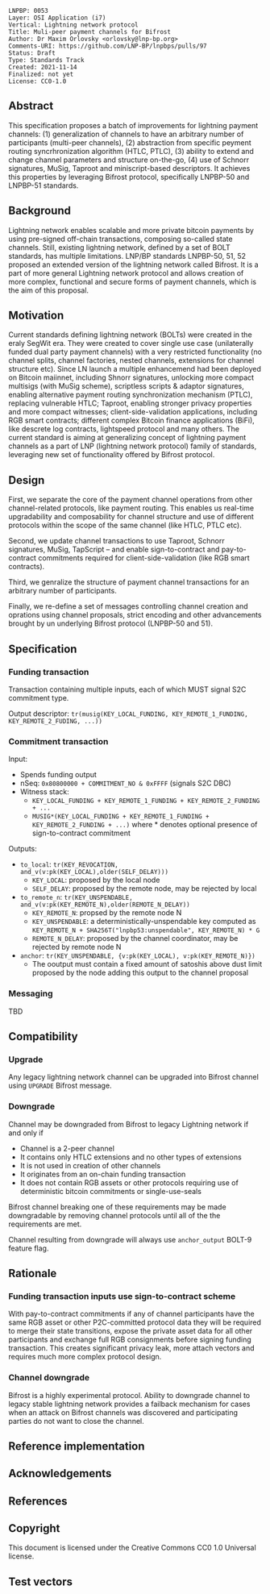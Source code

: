 ```
LNPBP: 0053
Layer: OSI Application (i7)
Vertical: Lightning network protocol
Title: Muli-peer payment channels for Bifrost
Author: Dr Maxim Orlovsky <orlovsky@lnp-bp.org>
Comments-URI: https://github.com/LNP-BP/lnpbps/pulls/97
Status: Draft
Type: Standards Track
Created: 2021-11-14
Finalized: not yet
License: CC0-1.0
```

## Abstract

This specification proposes a batch of improvements for lightning payment 
channels: (1) generalization of channels to have an arbitrary number of 
participants (multi-peer channels), (2) abstraction from specific peyment
routing syncrhronization algorithm (HTLC, PTLC), (3) ability to extend
and change channel parameters and structure on-the-go, (4) use of Schnorr
signatures, MuSig, Taproot and miniscript-based descriptors. It achieves
this properties by leveraging Bifrost protocol, specifically LNPBP-50 and
LNPBP-51 standards.

## Background

Lightning network enables scalable and more private bitcoin payments by
using pre-signed off-chain transactions, composing so-called state channels.
Still, existing lightning network, defined by a set of BOLT standards, has
multiple limitations. LNP/BP standards LNPBP-50, 51, 52 proposed an extended
version of the lightning network called Bifrost. It is a part of more general
Lightning network protocol and allows creation of more complex, functional
and secure forms of payment channels, which is the aim of this proposal.


## Motivation

Current standards defining lightning network (BOLTs) were created in the
eraly SegWit era. They were created to cover single use case (unilaterally
funded dual party payment channels) with a very restricted functionality
(no channel splits, channel factories, nested channels, extensions for
channel structure etc). Since LN launch a multiple enhancemend had been
deployed on Bitcoin maiinnet, including Shnorr signatures, unlocking
more compact multisigs (with MuSig scheme), scriptless scripts & adaptor 
signatures, enabling alternative payment routing synchronization 
mechanism (PTLC), replacing vulnerable HTLC; Taproot, enabling stronger 
privacy properties and more compact witnesses; client-side-validation
applications, including RGB smart contracts; different complex Bitcoin
finance applications (BiFi), like descrete log contracts, lightspeed protocol
and many others. The current standard is aiming at generalizing concept
of lightning payment channels as a part of LNP (lightning network protocol)
family of standards, leveraging new set of functionality offered by
Bifrost protocol.


## Design

First, we separate the core of the payment channel operations from other
channel-related protocols, like payment routing. This enables us real-time
upgradability and composability for channel structure and use of different
protocols within the scope of the same channel (like HTLC, PTLC etc).

Second, we update channel transactions to use Taproot, Schnorr signatures,
MuSig, TapScript – and enable sign-to-contract and pay-to-contract commitments
required for client-side-validation (like RGB smart contracts).

Third, we genralize the structure of payment channel transactions for an
arbitrary number of participants.

Finally, we re-define a set of messages controlling channel creation and 
oprations using channel proposals, strict encoding and other advancements
brought by un underlying Bifrost protocol (LNPBP-50 and 51).


## Specification

### Funding transaction

Transaction containing multiple inputs, each of which MUST signal S2C commitment type.

Output descriptor: `tr(musig(KEY_LOCAL_FUNDING, KEY_REMOTE_1_FUNDING, KEY_REMOTE_2_FUDING, ...))`


### Commitment transaction

Input:
- Spends funding output
- nSeq: `0x80800000 + COMMITMENT_NO & 0xFFFF` (signals S2C DBC)
- Witness stack:
  - `KEY_LOCAL_FUNDING + KEY_REMOTE_1_FUNDING + KEY_REMOTE_2_FUNDING + ...`
  - `MUSIG*(KEY_LOCAL_FUNDING + KEY_REMOTE_1_FUNDING + KEY_REMOTE_2_FUNDING + ...)`
  where * denotes optional presence of sign-to-contract commitment

Outputs:
- `to_local`: `tr(KEY_REVOCATION, and_v(v:pk(KEY_LOCAL),older(SELF_DELAY)))`
  * `KEY_LOCAL`: proposed by the local node
  * `SELF_DELAY`: proposed by the remote node, may be rejected by local
- `to_remote_n`: `tr(KEY_UNSPENDABLE, and_v(v:pk(KEY_REMOTE_N),older(REMOTE_N_DELAY))`
  * `KEY_REMOTE_N`: propsed by the remote node N
  * `KEY_UNSPENDABLE`: a deterministically-unspendable key computed as `KEY_REMOTE_N + SHA256T("lnpbp53:unspendable", KEY_REMOTE_N) * G`
  * `REMOTE_N_DELAY`: proposed by the channel coordinator, may be rejected by remote node N
- `anchor`: `tr(KEY_UNSPENDABLE, {v:pk(KEY_LOCAL), v:pk(KEY_REMOTE_N)})`
  * The ooutput must contain a fixed amount of satoshis above dust limit proposed by
    the node adding this output to the channel proposal

### Messaging

TBD


## Compatibility

### Upgrade

Any legacy lightning network channel can be upgraded into Bifrost channel using
`UPGRADE` Bifrost message.

### Downgrade

Channel may be downgraded from Bifrost to legacy Lightning network if and only if
- Channel is a 2-peer channel
- It contains only HTLC extensions and no other types of extensions
- It is not used in creation of other channels
- It originates from an on-chain funding transaction
- It does not contain RGB assets or other protocols requiring use of
  deterministic bitcoin commitments or single-use-seals

Bifrost channel breaking one of these requirements may be made downgradable by
removing channel protocols until all of the the requirements are met.

Channel resulting from downgrade will always use `anchor_output` BOLT-9 feature
flag.

## Rationale

### Funding transaction inputs use sign-to-contract scheme

With pay-to-contract commitments if any of channel participants have the same 
RGB asset or other P2C-committed protocol data they will be required to merge 
their state transitions, expose the private asset data for all other 
participants and exchange full RGB consignments before signing funding 
transaction. This creates significant privacy leak, more attach vectors and
requires much more complex protocol design.

### Channel downgrade

Bifrost is a highly experimental protocol. Ability to downgrade channel to
legacy stable lightning network provides a failback mechanism for cases
when an attack on Bifrost channels was discovered and participating parties
do not want to close the channel.


## Reference implementation

## Acknowledgements

## References

## Copyright

This document is licensed under the Creative Commons CC0 1.0 Universal license.

## Test vectors
